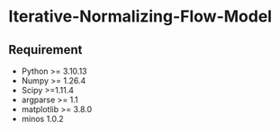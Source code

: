 # Iterative-Normalizing-Flow-Model

## Requirement
- Python >= 3.10.13
- Numpy >= 1.26.4
- Scipy >=1.11.4
- argparse >= 1.1
- matplotlib >= 3.8.0
- minos  1.0.2
 
